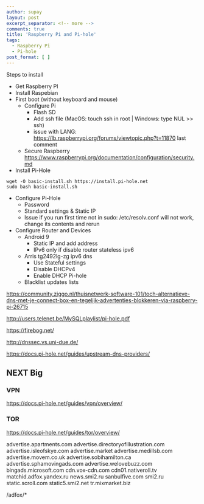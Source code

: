 ```yaml
---
author: supay
layout: post
excerpt_separator: <!-- more -->
comments: true
title: 'Raspberry Pi and Pi-hole'
tags:
  - Raspberry Pi
  - Pi-hole
post_format: [ ]
---
```


Steps to install

- Get Raspberry PI
- Install Raspebian
- First boot (without keyboard and mouse)
  - Configure Pi 
    - Flash SD
    - Add ssh file (MacOS: touch ssh in root | Windows: type NUL >> ssh)
    - issue with LANG: https://lb.raspberrypi.org/forums/viewtopic.php?t=11870 last comment
  - Secure Raspberry https://www.raspberrypi.org/documentation/configuration/security.md
- Install Pi-Hole
```
wget -O basic-install.sh https://install.pi-hole.net
sudo bash basic-install.sh
```
- Configure Pi-Hole
  - Password
  - Standard settings & Static IP
  - Issue if you run first time not in sudo: /etc/resolv.conf will not work, change its contents and rerun
- Configure Router and Devices
  - Android 9
    - Static IP and add address
    - IPv6 only if disable router stateless ipv6
  - Arris tg2492lg-zg ipv6 dns
    - Use Stateful settings
    - Disable DHCPv4
    - Enable DHCP Pi-hole
  - Blacklist updates lists


https://community.ziggo.nl/thuisnetwerk-software-101/toch-alternatieve-dns-met-je-connect-box-en-tegelijk-advertenties-blokkeren-via-raspberry-pi-26715

http://users.telenet.be/MySQLplaylist/pi-hole.pdf

https://firebog.net/

http://dnssec.vs.uni-due.de/

https://docs.pi-hole.net/guides/upstream-dns-providers/



## NEXT Big

### VPN

https://docs.pi-hole.net/guides/vpn/overview/

### TOR

https://docs.pi-hole.net/guides/tor/overview/



advertise.apartments.com
advertise.directoryofillustration.com
advertise.isleofskye.com
advertise.market
advertise.medillsb.com
advertise.movem.co.uk
advertise.sobihamilton.ca
advertise.sphamovingads.com
advertise.welovebuzz.com
bingads.microsoft.com
cdn.vox-cdn.com
cdn01.nativeroll.tv
matchid.adfox.yandex.ru
news.smi2.ru
sanbulfive.com
smi2.ru
static.scroll.com
static5.smi2.net
tr.mixmarket.biz



/adfox/*